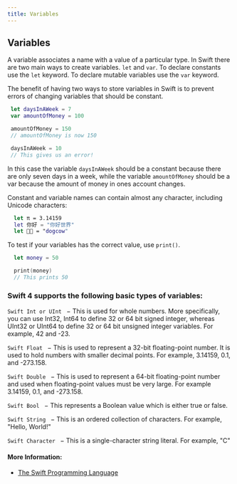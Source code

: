 ```yaml
---
title: Variables
---
```

## Variables

A variable associates a name with a value of a particular type. In Swift there are two main ways to create variables. `let` and `var`. To declare constants use the `let` keyword. To declare mutable variables use the `var` keyword.

The benefit of having two ways to store variables in Swift is to prevent errors of changing variables that should be constant.

 ```Swift
  let daysInAWeek = 7
  var amountOfMoney = 100

  amountOfMoney = 150
  // amountOfMoney is now 150

  daysInAWeek = 10
  // This gives us an error!

 ```

In this case the variable `daysInAWeek` should be a constant because there are only seven days in a week, while the variable `amountOfMoney` should be a var because the amount of money in ones account changes.

Constant and variable names can contain almost any character, including Unicode characters:

```Swift
  let π = 3.14159
  let 你好 = "你好世界"
  let 🐶🐮 = "dogcow"
```

To test if your variables has the correct value, use `print()`.

```Swift
  let money = 50

  print(money)
  // This prints 50
```

### Swift 4 supports the following basic types of variables:

```Swift Int or UInt ``` − This is used for whole numbers. More specifically, you can use Int32, Int64 to define 32 or 64 bit signed integer, whereas UInt32 or UInt64 to define 32 or 64 bit unsigned integer variables. For example, 42 and -23.

```Swift Float ``` − This is used to represent a 32-bit floating-point number. It is used to hold numbers with smaller decimal points. For example, 3.14159, 0.1, and -273.158.

```Swift Double ``` − This is used to represent a 64-bit floating-point number and used when floating-point values must be very large. For example 3.14159, 0.1, and -273.158.

```Swift Bool ``` − This represents a Boolean value which is either true or false.

```Swift String ``` − This is an ordered collection of characters. For example, "Hello, World!"

```Swift Character ``` − This is a single-character string literal. For example, "C"

#### More Information:

* [The Swift Programming Language](https://docs.swift.org/swift-book/LanguageGuide/TheBasics.html#ID310)
